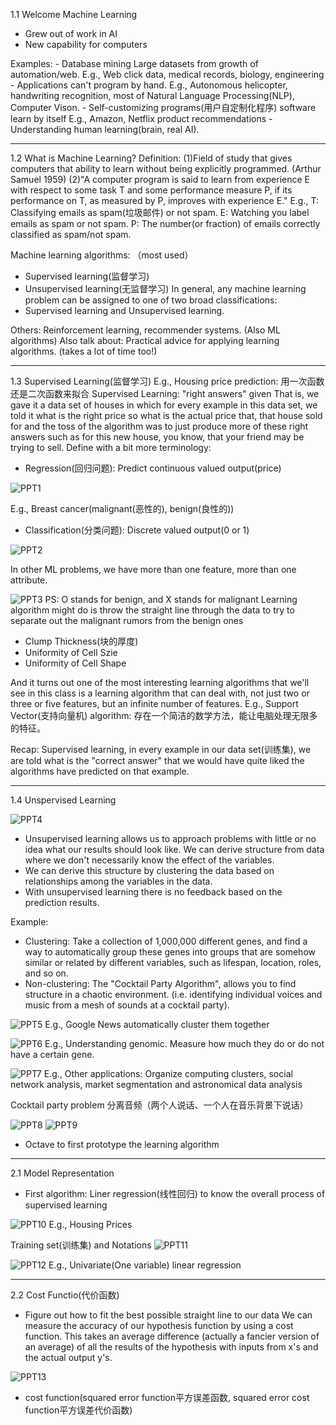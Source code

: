1.1 Welcome
Machine Learning
  - Grew out of work in AI
  - New capability for computers
  
  Examples:
    - Database mining
        Large datasets from growth of automation/web.
        E.g., Web click data, medical records, biology, engineering
    - Applications can't program by hand.
        E.g., Autonomous helicopter, handwriting recognition, most of Natural Language Processing(NLP), Computer Vison.
    - Self-customizing programs(用户自定制化程序) software learn by itself
        E.g., Amazon, Netflix product recommendations
    - Understanding human learning(brain, real AI).

--------------------------------------------------------------------------------------------------------------------------------------- 
1.2 What is Machine Learning?
Definition: (1)Field of study that gives computers that ability to learn without being explicitly programmed. (Arthur Samuel 1959)
(2)"A computer program is said to learn from experience E with respect to some task T and some performance measure P, if its performance
on T, as measured by P, improves with experience E."
E.g., T: Classifying emails as spam(垃圾邮件) or not spam.  E: Watching you label emails as spam or not spam.  P: The number(or fraction)
of emails correctly classified as spam/not spam.

Machine learning algorithms: （most used）
  - Supervised learning(监督学习)
  - Unsupervised learning(无监督学习)
In general, any machine learning problem can be assigned to one of two broad classifications:
  - Supervised learning and Unsupervised learning.

Others: Reinforcement learning, recommender systems. (Also ML algorithms)
Also talk about: Practical advice for applying learning algorithms. (takes a lot of time too!)

---------------------------------------------------------------------------------------------------------------------------------------
1.3 Supervised Learning(监督学习)
E.g., Housing price prediction: 用一次函数还是二次函数来拟合
Supervised Learning: "right answers" given
That is, we gave it a data set of houses in which for every example in this data set, we told it what is the right price so what is the
actual price that, that house sold for and the toss of the algorithm was to just produce more of these right answers such as for this 
new house, you know, that your friend may be trying to sell.
Define with a bit more terminology: 
 - Regression(回归问题): Predict continuous valued output(price)

![PPT1](https://github.com/SicongLiang/Machine-Learning/blob/master/week1/1.JPG)

E.g., Breast cancer(malignant(恶性的), benign(良性的))
 - Classification(分类问题): Discrete valued output(0 or 1)

![PPT2](https://github.com/SicongLiang/Machine-Learning/blob/master/week1/2.JPG)

In other ML problems, we have more than one feature, more than one attribute.

![PPT3](https://github.com/SicongLiang/Machine-Learning/blob/master/week1/3.JPG)
PS: O stands for benign, and X stands for malignant
Learning algorithm might do is throw the straight line through the data to try to separate out the malignant rumors from the benign ones
- Clump Thickness(块的厚度)
- Uniformity of Cell Szie
- Uniformity of Cell Shape

And it turns out one of the most interesting learning algorithms that we'll see in this class is a learning algorithm that can deal with, not just two or three or five features, but an infinite number of features.
E.g., Support Vector(支持向量机) algorithm: 存在一个简洁的数学方法，能让电脑处理无限多的特征。

Recap: Supervised learning, in every example in our data set(训练集), we are told what is the "correct answer" that we would have quite liked the algorithms have predicted on that example.

---------------------------------------------------------------------------------------------------------------------------------------
1.4 Unspervised Learning

![PPT4](https://github.com/SicongLiang/Machine-Learning/blob/master/week1/4.JPG)
- Unsupervised learning allows us to approach problems with little or no idea what our results should look like. We can derive structure from data where we don't necessarily know the effect of the variables.
- We can derive this structure by clustering the data based on relationships among the variables in the data.
- With unsupervised learning there is no feedback based on the prediction results.

Example:
 - Clustering: Take a collection of 1,000,000 different genes, and find a way to automatically group these genes into groups that are somehow similar or related by different variables, such as lifespan, location, roles, and so on.
 - Non-clustering: The "Cocktail Party Algorithm", allows you to find structure in a chaotic environment. (i.e. identifying individual voices and music from a mesh of sounds at a cocktail party).

![PPT5](https://github.com/SicongLiang/Machine-Learning/blob/master/week1/5.JPG)
E.g., Google News automatically cluster them together

![PPT6](https://github.com/SicongLiang/Machine-Learning/blob/master/week1/6.JPG)
E.g., Understanding genomic. Measure how much they do or do not have a certain gene.

![PPT7](https://github.com/SicongLiang/Machine-Learning/blob/master/week1/7.JPG)
E.g., Other applications: Organize computing clusters, social network analysis, market segmentation and astronomical data analysis

Cocktail party problem  分离音频（两个人说话、一个人在音乐背景下说话）

![PPT8](https://github.com/SicongLiang/Machine-Learning/blob/master/week1/8.JPG)
![PPT9](https://github.com/SicongLiang/Machine-Learning/blob/master/week1/9.JPG)
- Octave to first prototype the learning algorithm

---------------------------------------------------------------------------------------------------------------------------------------
2.1 Model Representation
- First algorithm: Liner regression(线性回归) to know the overall process of supervised learning

![PPT10](https://github.com/SicongLiang/Machine-Learning/blob/master/week1/10.JPG)
E.g., Housing Prices

Training set(训练集) and Notations 
![PPT11](https://github.com/SicongLiang/Machine-Learning/blob/master/week1/11.JPG)

![PPT12](https://github.com/SicongLiang/Machine-Learning/blob/master/week1/12.JPG)
E.g., Univariate(One variable) linear regression

---------------------------------------------------------------------------------------------------------------------------------------
2.2 Cost Functio(代价函数)
- Figure out how to fit the best possible straight line to our data 
We can measure the accuracy of our hypothesis function by using a cost function. This takes an average difference (actually a fancier version of an average) of all the results of the hypothesis with inputs from x's and the actual output y's.

![PPT13](https://github.com/SicongLiang/Machine-Learning/blob/master/week1/13.JPG)
- cost function(squared error function平方误差函数, squared error cost function平方误差代价函数)
